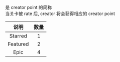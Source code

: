 是 creator point 的简称    
当关卡被 rate 后, creator 将会获得相应的 creator point

| 说明 | 数量 |
|:-:|:-:|
| Starred | 1 |
| Featured | 2 |
| Epic | 4 |